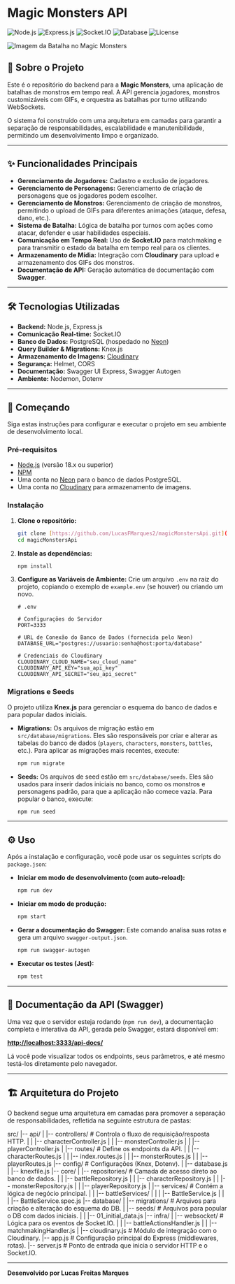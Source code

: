 # Magic Monsters API
![Node.js](https://img.shields.io/badge/Node.js-18.x-brightgreen) ![Express.js](https://img.shields.io/badge/Framework-Express.js-blue) ![Socket.IO](https://img.shields.io/badge/Real--Time-Socket.IO-yellow) ![Database](https://img.shields.io/badge/Database-PostgreSQL-blueviolet) ![License](https://img.shields.io/badge/License-ISC-lightgrey)

![Imagem da Batalha no Magic Monsters](https://res.cloudinary.com/dmvhqaow3/image/upload/v1753767874/6cd60baa-5ccd-4b3e-885c-affafa6f30c1.png)

## 📄 Sobre o Projeto

Este é o repositório do backend para a **Magic Monsters**, uma aplicação de batalhas de monstros em tempo real. A API gerencia jogadores, monstros customizáveis com GIFs, e orquestra as batalhas por turno utilizando WebSockets.

O sistema foi construído com uma arquitetura em camadas para garantir a separação de responsabilidades, escalabilidade e manutenibilidade, permitindo um desenvolvimento limpo e organizado.

---

## ✨ Funcionalidades Principais

-   **Gerenciamento de Jogadores:** Cadastro e exclusão de jogadores.
-   **Gerenciamento de Personagens:**  Gerenciamento de criação de personagens que os jogadores podem escolher.
-   **Gerenciamento de Monstros:** Gerenciamento de criação de monstros, permitindo o upload de GIFs para diferentes animações (ataque, defesa, dano, etc.).
-   **Sistema de Batalha:** Lógica de batalha por turnos com ações como atacar, defender e usar habilidades especiais.
-   **Comunicação em Tempo Real:** Uso de **Socket.IO** para matchmaking e para transmitir o estado da batalha em tempo real para os clientes.
-   **Armazenamento de Mídia:** Integração com **Cloudinary** para upload e armazenamento dos GIFs dos monstros.
-   **Documentação de API:** Geração automática de documentação com **Swagger**.

---

## 🛠️ Tecnologias Utilizadas

-   **Backend:** Node.js, Express.js
-   **Comunicação Real-time:** Socket.IO
-   **Banco de Dados:** PostgreSQL (hospedado no [Neon](https://neon.tech/))
-   **Query Builder & Migrations:** Knex.js
-   **Armazenamento de Imagens:** [Cloudinary](https://cloudinary.com/)
-   **Segurança:** Helmet, CORS
-   **Documentação:** Swagger UI Express, Swagger Autogen
-   **Ambiente:** Nodemon, Dotenv

---

## 🚀 Começando

Siga estas instruções para configurar e executar o projeto em seu ambiente de desenvolvimento local.

### Pré-requisitos

-   [Node.js](https://nodejs.org/) (versão 18.x ou superior)
-   [NPM](https://www.npmjs.com/)
-   Uma conta no [Neon](https://neon.tech/) para o banco de dados PostgreSQL.
-   Uma conta no [Cloudinary](https://cloudinary.com/) para armazenamento de imagens.

### Instalação

1.  **Clone o repositório:**
    ```bash
    git clone [https://github.com/LucasFMarques2/magicMonstersApi.git](https://github.com/LucasFMarques2/magicMonstersApi.git)
    cd magicMonstersApi
    ```

2.  **Instale as dependências:**
    ```bash
    npm install
    ```

3.  **Configure as Variáveis de Ambiente:**
    Crie um arquivo `.env` na raiz do projeto, copiando o exemplo de `example.env` (se houver) ou criando um novo.

    ```
    # .env

    # Configurações do Servidor
    PORT=3333

    # URL de Conexão do Banco de Dados (fornecida pelo Neon)
    DATABASE_URL="postgres://usuario:senha@host:porta/database"

    # Credenciais do Cloudinary
    CLOUDINARY_CLOUD_NAME="seu_cloud_name"
    CLOUDINARY_API_KEY="sua_api_key"
    CLOUDINARY_API_SECRET="seu_api_secret"
    ```

### Migrations e Seeds

O projeto utiliza **Knex.js** para gerenciar o esquema do banco de dados e para popular dados iniciais.

-   **Migrations:** Os arquivos de migração estão em `src/database/migrations`. Eles são responsáveis por criar e alterar as tabelas do banco de dados (`players`, `characters`, `monsters`, `battles`, etc.). Para aplicar as migrações mais recentes, execute:
    ```bash
    npm run migrate
    ```

-   **Seeds:** Os arquivos de seed estão em `src/database/seeds`. Eles são usados para inserir dados iniciais no banco, como os monstros e personagens padrão, para que a aplicação não comece vazia. Para popular o banco, execute:
    ```bash
    npm run seed
    ```

---

## ⚙️ Uso

Após a instalação e configuração, você pode usar os seguintes scripts do `package.json`:

-   **Iniciar em modo de desenvolvimento (com auto-reload):**
    ```bash
    npm run dev
    ```

-   **Iniciar em modo de produção:**
    ```bash
    npm start
    ```

-   **Gerar a documentação do Swagger:**
    Este comando analisa suas rotas e gera um arquivo `swagger-output.json`.
    ```bash
    npm run swagger-autogen
    ```

-   **Executar os testes (Jest):**
    ```bash
    npm test
    ```

---

## 📝 Documentação da API (Swagger)

Uma vez que o servidor esteja rodando (`npm run dev`), a documentação completa e interativa da API, gerada pelo Swagger, estará disponível em:

**[http://localhost:3333/api-docs/](http://localhost:3333/api-docs/)**

Lá você pode visualizar todos os endpoints, seus parâmetros, e até mesmo testá-los diretamente pelo navegador.

---

## 🏗️ Arquitetura do Projeto

O backend segue uma arquitetura em camadas para promover a separação de responsabilidades, refletida na seguinte estrutura de pastas:


src/
|-- api/
|   |-- controllers/        # Controla o fluxo de requisição/resposta HTTP.
|   |   |-- characterController.js
|   |   |-- monsterController.js
|   |   |-- playerController.js
|   |-- routes/             # Define os endpoints da API.
|   |   |-- characterRoutes.js
|   |   |-- index.routes.js
|   |   |-- monsterRoutes.js
|   |   |-- playerRoutes.js
|-- config/                 # Configurações (Knex, Dotenv).
|   |-- database.js
|   |-- knexfile.js
|-- core/
|   |-- repositories/       # Camada de acesso direto ao banco de dados.
|   |   |-- battleRepository.js
|   |   |-- characterRepository.js
|   |   |-- monsterRepository.js
|   |   |-- playerRepository.js
|   |-- services/           # Contém a lógica de negócio principal.
|   |   |-- battleServices/
|   |   |   |-- BattleService.js
|   |   |   |-- BattleService.spec.js
|-- database/
|   |-- migrations/         # Arquivos para criação e alteração do esquema do DB.
|   |-- seeds/              # Arquivos para popular o DB com dados iniciais.
|   |   |-- 01_initial_data.js
|-- infra/
|   |-- websocket/          # Lógica para os eventos de Socket.IO.
|   |   |-- battleActionsHandler.js
|   |   |-- matchmakingHandler.js
|   |-- cloudinary.js       # Módulo de integração com o Cloudinary.
|-- app.js                  # Configuração principal do Express (middlewares, rotas).
|-- server.js               # Ponto de entrada que inicia o servidor HTTP e o Socket.IO.


---
**Desenvolvido por Lucas Freitas Marques**
